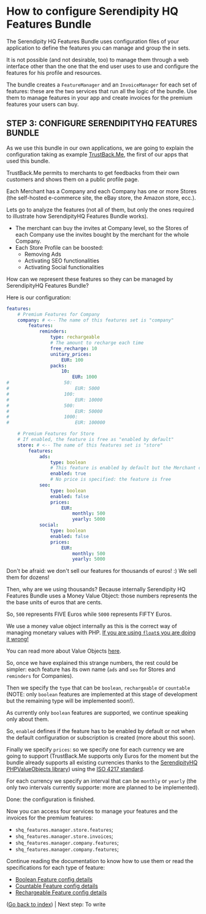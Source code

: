 How to configure Serendipity HQ Features Bundle
===============================================

The Serendipity HQ Features Bundle uses configuration files of your application to define the features you can manage and group the in sets.

It is not possible (and not desirable, too) to manage them through a web interface other than the one that the end user uses to use and configure the features for his profile and resources.

The bundle creates a `FeatureManager` and an `InvoiceManager` for each set of features: these are the two services that run all the logic of the bundle. Use them to manage features in your app and create invoices for the premium features your users can buy.

STEP 3: CONFIGURE SERENDIPITYHQ FEATURES BUNDLE
-----------------------------------------------

As we use this bundle in our own applications, we are going to explain the configuration taking as example [TrustBack.Me](//www.trustback.me), the first of our apps that used this bundle.

TrustBack.Me permits to merchants to get feedbacks from their own customers and shows them on a public profile page.

Each Merchant has a Company and each Company has one or more Stores (the self-hosted e-commerce site, the eBay store, the Amazon store, ecc.).

Lets go to analyze the features (not all of them, but only the ones required to illustrate how SerendipityHQ Features Bundle works).

- The merchant can buy the invites at Company level, so the Stores of each Company use the invites bought by the merchant for the whole Company.
- Each Store Profile can be boosted:
    - Removing Ads
    - Activating SEO functionalities
    - Activating Social functionalities

How can we represent these features so they can be managed by SerendipityHQ Features Bundle?

Here is our configuration:

```yaml
features:
    # Premium Features for Company
    company: # <-- The name of this features set is "company"
        features:
            reminders:
                type: rechargeable
                # The amount to recharge each time
                free_recharge: 10
                unitary_prices:
                    EUR: 100
                packs:
                    10:
                        EUR: 1000
#                    50:
#                        EUR: 5000
#                    100:
#                        EUR: 10000
#                    500:
#                        EUR: 50000
#                    1000:
#                        EUR: 100000

    # Premium Features for Store
    # If enabled, the feature is free as "enabled by default"
    store: # <-- The name of this features set is "store"
        features:
            ads:
                type: boolean
                # This feature is enabled by default but the Merchant can disable it anyway from the subscription page
                enabled: true
                # No price is specified: the feature is free
            seo:
                type: boolean
                enabled: false
                prices:
                    EUR:
                        monthly: 500
                        yearly: 5000
            social:
                type: boolean
                enabled: false
                prices:
                    EUR:
                        monthly: 500
                        yearly: 5000
```

Don't be afraid: we don't sell our features for thousands of euros! :) We sell them for dozens!

Then, why are we using thousands? Because internally Serendipity HQ Features Bundle uses a Money Value Object: those numbers represents the the base units of euros that are cents.

So, `500` represents FIVE Euros while `5000` represents FIFTY Euros.

We use a money value object internally as this is the correct way of managing monetary values with PHP. [If you are using `float`s you are doing it wrong!](https://github.com/moneyphp/money)

You can read more about Value Objects [here](https://github.com/Aerendir/component-value-objects).

So, once we have explained this strange numbers, the rest could be simpler: each feature has its own name (`ads` and `seo` for Stores and `reminders` for Companies).

Then we specify the `type` that can be `boolean`, `rechargeable` or `countable` (NOTE: only `boolean` features are implemented at this stage of development but the remaining type will be implemented soon!).

As currently only `boolean` features are supported, we continue speaking only about them.

So, `enabled` defines if the feature has to be enabled by default or not when the default configuration or subscription is created (more about this soon).

Finally we specify `prices`: so we specify one for each currency we are going to support (TrustBack.Me supports only Euros for the moment but the bundle already supports all existing currencies thanks to the [SerendipityHQ PHPValueObjects library](https://github.com/Aerendir/PHPValueObjects)) using the [ISO 4217 standard](https://en.wikipedia.org/wiki/ISO_4217).

For each currency we specify an interval that can be `monthly` or `yearly` (the only two intervals currently supporte: more are planned to be implemented).

Done: the configuration is finished.

Now you can access four services to manage your features and the invoices for the premium features:

- `shq_features.manager.store.features`;
- `shq_features.manager.store.invoices`;
- `shq_features.manager.company.features`;
- `shq_features.manager.company.features`;

Continue reading the documentation to know how to use them or read the specifications for each type of feature:

- [Boolean Feature config details](Features/Specification-Boolean.md)
- [Countable Feature config details](Features/Specification-Countable.md)
- [Rechargeable Feature config details](Features/Specification-Rechargeable.md)

([Go back to index](Index.md)) | Next step: To write
